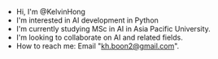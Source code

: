 - Hi, I'm @KelvinHong
- I'm interested in AI development in Python
- I'm currently studying MSc in AI in Asia Pacific University.
- I'm looking to collaborate on AI and related fields.
- How to reach me: Email "kh.boon2@gmail.com".

<!---
KelvinHong/KelvinHong is a ✨ special ✨ repository because its `README.md` (this file) appears on your GitHub profile.
You can click the Preview link to take a look at your changes.
--->

